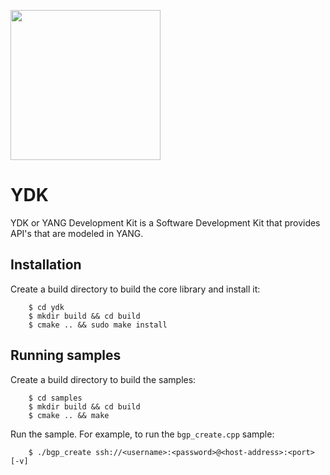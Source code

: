 <a href="https://github.com/CiscoDevNet/ydk-gen"><img src="https://cloud.githubusercontent.com/assets/17089095/14834057/2e1fe270-0bb7-11e6-9e94-73dd7d71e87d.png" height="240" width="240" ></a>

# YDK

YDK or YANG Development Kit is a Software Development Kit that provides API's that are modeled in YANG.

## Installation

Create a build directory to build the core library and install it:
```
    $ cd ydk
    $ mkdir build && cd build
    $ cmake .. && sudo make install
```

## Running samples

Create a build directory to build the samples:
```
    $ cd samples
    $ mkdir build && cd build
    $ cmake .. && make
```
Run the sample. For example, to run the `bgp_create.cpp` sample:
```
    $ ./bgp_create ssh://<username>:<password>@<host-address>:<port> [-v]
```
